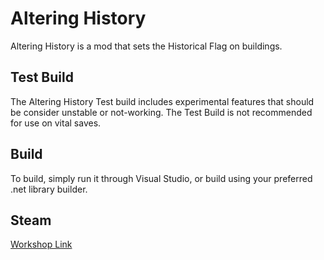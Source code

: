 # Altering History

Altering History is a mod that sets the Historical Flag on buildings.

## Test Build
The Altering History Test build includes experimental features that should be consider unstable or not-working. The Test Build is not recommended for use on vital saves. 

## Build
To build, simply run it through Visual  Studio, or build using your preferred .net library builder.

## Steam
[Workshop Link](https://steamcommunity.com/sharedfiles/filedetails/?id=1605547823) 
